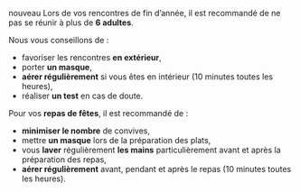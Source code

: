 <span class="nouveau">nouveau</span> Lors de vos rencontres de fin d’année, il est recommandé de ne pas se réunir à plus de **6 adultes**.

Nous vous conseillons de :
* favoriser les rencontres **en extérieur**,
* porter **un masque**,
* **aérer régulièrement** si vous êtes en intérieur (10 minutes toutes les heures),
* réaliser **un test** en cas de doute.

Pour vos **repas de fêtes**, il est recommandé de :

* **minimiser le nombre** de convives,
* mettre **un masque** lors de la préparation des plats,
* vous **laver** régulièrement **les mains** particulièrement avant et après la préparation des repas,
* **aérer régulièrement** avant, pendant et après le repas (10 minutes toutes les heures).
